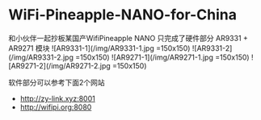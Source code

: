 # WiFi-Pineapple-NANO-for-China
和小伙伴一起抄板某国产WifiPineapple NANO
只完成了硬件部分
AR9331 + AR9271 模块
![AR9331-1](/img/AR9331-1.jpg =150x150)
![AR9331-2](/img/AR9331-2.jpg =150x150)
![AR9271-1](/img/AR9271-1.jpg =150x150)
![AR9271-2](/img/AR9271-2.jpg =150x150)

软件部分可以参考下面2个网站
 - http://zy-link.xyz:8001
 - http://wifipi.org:8080
